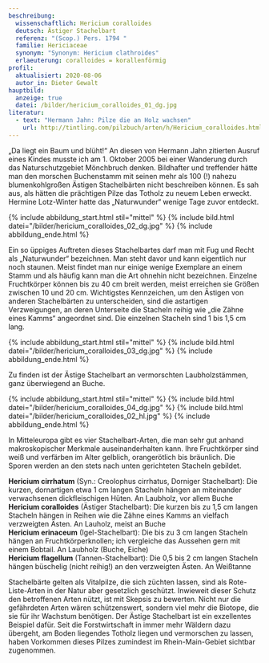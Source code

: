 ```yaml
---
beschreibung:
  wissenschaftlich: Hericium coralloides
  deutsch: Ästiger Stachelbart
  referenz: "(Scop.) Pers. 1794 "
  familie: Hericiaceae
  synonym: "Synonym: Hericium clathroides"
  erlaeuterung: coralloides = korallenförmig
profil:
  aktualisiert: 2020-08-06
  autor_in: Dieter Gewalt
hauptbild:
  anzeige: true
  datei: /bilder/hericium_coralloides_01_dg.jpg
literatur:
  - text: "Hermann Jahn: Pilze die an Holz wachsen"
    url: http://tintling.com/pilzbuch/arten/h/Hericium_coralloides.html
---
```

„Da liegt ein Baum und blüht!“ An diesen von Hermann Jahn zitierten Ausruf eines Kindes musste ich am 1. Oktober 2005 bei einer Wanderung durch das Naturschutzgebiet Mönchbruch denken. Bildhafter und treffender hätte man den morschen Buchenstamm mit seinen mehr als 100 (!) nahezu blumenkohlgroßen Ästigen Stachelbärten nicht beschreiben können. Es sah aus, als hätten die prächtigen Pilze das Totholz zu neuem Leben erweckt. Hermine Lotz-Winter hatte das „Naturwunder“ wenige Tage zuvor entdeckt.

{% include abbildung_start.html stil="mittel" %}
{% include bild.html datei="/bilder/hericium_coralloides_02_dg.jpg" %}
{% include abbildung_ende.html %}

Ein so üppiges Auftreten dieses Stachelbartes darf man mit Fug und Recht als „Naturwunder“ bezeichnen. Man steht davor und kann eigentlich nur noch staunen. Meist findet man nur einige wenige Exemplare an einem Stamm und als häufig kann man die Art ohnehin nicht bezeichnen. Einzelne Fruchtkörper können bis zu 40 cm breit werden, meist erreichen sie Größen zwischen 10 und 20 cm. Wichtigstes Kennzeichen, um den Ästigen von anderen Stachelbärten zu unterscheiden, sind die astartigen Verzweigungen, an deren Unterseite die Stacheln reihig wie „die Zähne eines Kamms“ angeordnet sind. Die einzelnen Stacheln sind 1 bis 1,5 cm lang.

{% include abbildung_start.html stil="mittel" %}
{% include bild.html datei="/bilder/hericium_coralloides_03_dg.jpg" %}
{% include abbildung_ende.html %}

Zu finden ist der Ästige Stachelbart an vermorschten Laubholzstämmen, ganz überwiegend an Buche.

{% include abbildung_start.html stil="mittel" %}
{% include bild.html datei="/bilder/hericium_coralloides_04_dg.jpg" %}
{% include bild.html datei="/bilder/hericium_coralloides_02_hl.jpg" %}
{% include abbildung_ende.html %}

In Mitteleuropa gibt es vier Stachelbart-Arten, die man sehr gut anhand makroskopischer Merkmale auseinanderhalten kann. Ihre Fruchtkörper sind weiß und verfärben im Alter gelblich, orangerötlich bis bräunlich. Die Sporen werden an den stets nach unten gerichteten Stacheln gebildet.

**Hericium cirrhatum** (Syn.: Creolophus cirrhatus, Dorniger Stachelbart): Die kurzen, dornartigen etwa 1 cm langen Stacheln hängen an miteinander verwachsenen dickfleischigen Hüten. An Laubholz, vor allem Buche  
**Hericium coralloides** (Ästiger Stachelbart): Die kurzen bis zu 1,5 cm langen Stacheln hängen in Reihen wie die Zähne eines Kamms an vielfach verzweigten Ästen. An Lauholz, meist an Buche  
**Hericium erinaceum** (Igel-Stachelbart): Die bis zu 3 cm langen Stacheln hängen an Fruchtkörperknollen; ich vergleiche das Aussehen gern mit einem Bobtail. An Laubholz (Buche, Eiche)  
**Hericium flagellum** (Tannen-Stachelbart): Die 0,5 bis 2 cm langen Stacheln hängen büschelig (nicht reihig!) an den verzweigten Ästen. An Weißtanne



Stachelbärte gelten als Vitalpilze, die sich züchten lassen, sind als Rote-Liste-Arten in der Natur aber gesetzlich geschützt. Inwieweit dieser Schutz den betroffenen Arten nützt, ist mit Skepsis zu bewerten. Nicht nur die gefährdeten Arten wären schützenswert, sondern viel mehr die Biotope, die sie für ihr Wachstum benötigen. Der Ästige Stachelbart ist ein exzellentes Beispiel dafür. Seit die Forstwirtschaft in immer mehr Wäldern dazu übergeht, am Boden liegendes Totholz liegen und vermorschen zu lassen, haben Vorkommen dieses Pilzes zumindest im Rhein-Main-Gebiet sichtbar zugenommen.